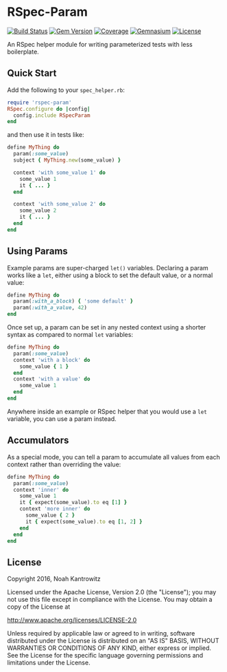 # RSpec-Param

[![Build Status](https://img.shields.io/travis/coderanger/rspec-param.svg)](https://travis-ci.org/coderanger/rspec-param)
[![Gem Version](https://img.shields.io/gem/v/rspec-param.svg)](https://rubygems.org/gems/rspec-param)
[![Coverage](https://img.shields.io/codecov/c/github/coderanger/rspec-param.svg)](https://codecov.io/github/coderanger/rspec-param)
[![Gemnasium](https://img.shields.io/gemnasium/coderanger/rspec-param.svg)](https://gemnasium.com/coderanger/rspec-param)
[![License](https://img.shields.io/badge/license-Apache_2-blue.svg)](https://www.apache.org/licenses/LICENSE-2.0)

An RSpec helper module for writing parameterized tests with less boilerplate.

## Quick Start

Add the following to your `spec_helper.rb`:

```ruby
require 'rspec-param'
RSpec.configure do |config|
  config.include RSpecParam
end
```

and then use it in tests like:

```ruby
define MyThing do
  param(:some_value)
  subject { MyThing.new(some_value) }

  context 'with some_value 1' do
    some_value 1
    it { ... }
  end

  context 'with some_value 2' do
    some_value 2
    it { ... }
  end
end
```

## Using Params

Example params are super-charged `let()` variables. Declaring a param works like
a `let`, either using a block to set the default value, or a normal value:

```ruby
define MyThing do
  param(:with_a_block) { 'some default' }
  param(:with_a_value, 42)
end
```

Once set up, a param can be set in any nested context using a shorter syntax
as compared to normal `let` variables:

```ruby
define MyThing do
  param(:some_value)
  context 'with a block' do
    some_value { 1 }
  end
  context 'with a value' do
    some_value 1
  end
end
```

Anywhere inside an example or RSpec helper that you would use a `let` variable,
you can use a param instead.

## Accumulators

As a special mode, you can tell a param to accumulate all values from each
context rather than overriding the value:

```ruby
define MyThing do
  param(:some_value)
  context 'inner' do
    some_value 1
    it { expect(some_value).to eq [1] }
    context 'more inner' do
      some_value { 2 }
      it { expect(some_value).to eq [1, 2] }
    end
  end
end
```

## License

Copyright 2016, Noah Kantrowitz

Licensed under the Apache License, Version 2.0 (the "License");
you may not use this file except in compliance with the License.
You may obtain a copy of the License at

http://www.apache.org/licenses/LICENSE-2.0

Unless required by applicable law or agreed to in writing, software
distributed under the License is distributed on an "AS IS" BASIS,
WITHOUT WARRANTIES OR CONDITIONS OF ANY KIND, either express or implied.
See the License for the specific language governing permissions and
limitations under the License.
